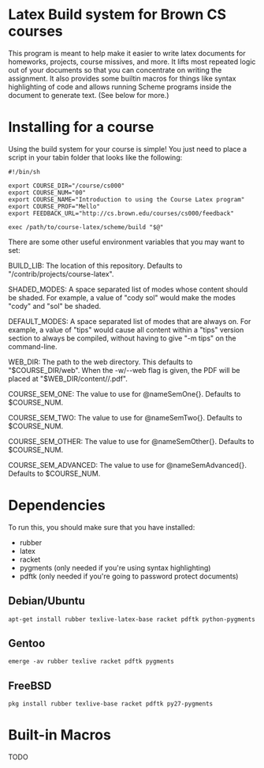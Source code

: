 Latex Build system for Brown CS courses
=======================================

This program is meant to help make it easier to write latex documents for
homeworks, projects, course missives, and more. It lifts most repeated
logic out of your documents so that you can concentrate on writing the
assignment. It also provides some builtin macros for things like syntax
highlighting of code and allows running Scheme programs inside the document
to generate text. (See below for more.)


Installing for a course
=======================

Using the build system for your course is simple! You just need to place a
script in your tabin folder that looks like the following:

```shell
#!/bin/sh

export COURSE_DIR="/course/cs000"
export COURSE_NUM="00"
export COURSE_NAME="Introduction to using the Course Latex program"
export COURSE_PROF="Mello"
export FEEDBACK_URL="http://cs.brown.edu/courses/cs000/feedback"

exec /path/to/course-latex/scheme/build "$@"
```

There are some other useful environment variables that you may want to set:

BUILD_LIB:
  The location of this repository. Defaults to "/contrib/projects/course-latex".

SHADED_MODES:
  A space separated list of modes whose content should be shaded. For example,
  a value of "cody sol" would make the modes "cody" and "sol" be shaded.

DEFAULT_MODES:
  A space separated list of modes that are always on. For example, a value
  of "tips" would cause all content within a "tips" version section to
  always be compiled, without having to give "-m tips" on the command-line.

WEB_DIR:
  The path to the web directory. This defaults to "$COURSE_DIR/web". When
  the -w/--web flag is given, the PDF will be placed at
  "$WEB_DIR/content/<type>/<name>.pdf".

COURSE_SEM_ONE:
  The value to use for @nameSemOne{}. Defaults to $COURSE_NUM.

COURSE_SEM_TWO:
  The value to use for @nameSemTwo{}. Defaults to $COURSE_NUM.

COURSE_SEM_OTHER:
  The value to use for @nameSemOther{}. Defaults to $COURSE_NUM.

COURSE_SEM_ADVANCED:
  The value to use for @nameSemAdvanced{}. Defaults to $COURSE_NUM.


Dependencies
============

To run this, you should make sure that you have installed:

- rubber
- latex
- racket
- pygments (only needed if you're using syntax highlighting)
- pdftk (only needed if you're going to password protect documents)


Debian/Ubuntu
-------------

```shell
apt-get install rubber texlive-latex-base racket pdftk python-pygments
```

Gentoo
-------

```shell
emerge -av rubber texlive racket pdftk pygments
```

FreeBSD
-------

```shell
pkg install rubber texlive-base racket pdftk py27-pygments
```


Built-in Macros
===============

TODO
